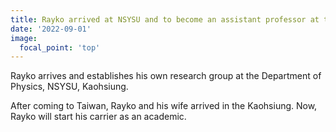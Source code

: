 ```yaml
---
title: Rayko arrived at NSYSU and to become an assistant professor at the Department of Physics.
date: '2022-09-01'
image:
  focal_point: 'top'
---
```


Rayko arrives and establishes his own research group at the Department of Physics, NSYSU, Kaohsiung.

<!--more-->

After coming to Taiwan, Rayko and his wife arrived in the Kaohsiung. Now, Rayko will start his carrier as an academic.

